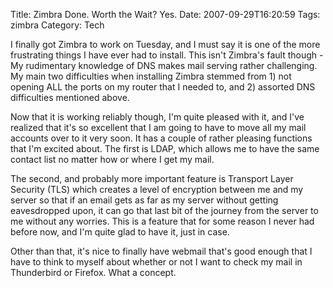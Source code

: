 Title: Zimbra Done. Worth the Wait? Yes.
Date: 2007-09-29T16:20:59
Tags: zimbra
Category: Tech

I finally got Zimbra to work on Tuesday, and I must say it is one of the more frustrating things I have ever had to install. This isn't Zimbra's fault though - My rudimentary knowledge of DNS makes mail serving rather challenging. My main two difficulties when installing Zimbra stemmed from 1) not opening ALL the ports on my router that I needed to, and 2) assorted DNS difficulties mentioned above. 

Now that it is working reliably though, I'm quite pleased with it, and I've realized that it's so excellent that I am going to have to move all my mail accounts over to it very soon. It has a couple of rather pleasing functions that I'm excited about. The first is LDAP, which allows me to have the same contact list no matter how or where I get my mail. 

The second, and probably more important feature is Transport Layer Security (TLS) which creates a level of encryption between me and my server so that if an email gets as far as my server without getting eavesdropped upon, it can go that last bit of the journey from the server to me without any worries. This is a feature that for some reason I never had before now, and I'm quite glad to have it, just in case.

Other than that, it's nice to finally have webmail that's good enough that I have to think to myself about whether or not I want to check my mail in Thunderbird or Firefox. What a concept. 
